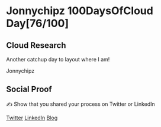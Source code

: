 <!-- This is a template you can use for quick progress days. It removes a lot of the steps we encourage you to share in the longer template 000-DAY-ARTICLE-LONG-TEMPLATE.MD-->

# Jonnychipz 100DaysOfCloud Day[76/100]

## Cloud Research

Another catchup day to layout where I am!

Jonnychipz

## Social Proof

✍️ Show that you shared your process on Twitter or LinkedIn

[Twitter](https://twitter.com/jonnychipz/status/1332010626764451843)
[LinkedIn](https://www.linkedin.com/posts/japlunn_day76100-100daysofcloud-jonnychipz-activity-6737776315656613888-6pYF)
[Blog](https://jonnychipz.com/2020/11/26/day76-100-100daysofcloud-jonnychipz-update-and-stock-take/)
